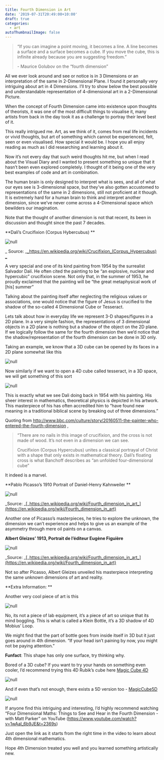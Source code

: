 ```yaml
---
title: Fourth Dimension in Art
date: '2019-07-31T20:49:00+10:00'
draft: true
categories:
  - art
autoThumbnailImage: false
---
```

> “If you can imagine a point moving, it becomes a line. A line becomes a surface and a surface becomes a cube. If you move the cube, this is infinite already because you are suggesting freedom.”
>
> \-	Maurice Golubov on the “fourth dimension”

All we ever look around and see or notice is in 3 Dimensions or an interpretation of the same in 2-Dimensional Plane. I found it personally very intriguing about art in 4 Dimensions. I’ll try to show below the best possible and understandable representation of 4-dimensional art in a 2-Dimensional Picture.

When the concept of Fourth Dimension came into existence upon thoughts of theorists, it was one of the most difficult things to visualise it, many artists from back in the day took it as a challenge to portray their level best of it.

This really intrigued me. Art, as we think of it, comes from real life incidents or vivid thoughts, but art of something which cannot be experienced, felt, seen or even visualised. How special it would be. I hope you all enjoy reading as much as I did researching and learning about it.

Now it’s not every day that such weird thoughts hit me, but when I read about the Visual Diary and I wanted to present something so unique that it hasn’t been even explored completely. I thought of it being one of the very best examples of code and art in combination. 

The human brain is only designed to interpret what is sees, and all of what our eyes see is 3-dimensional space, but they’ve also gotten accustomed to representations of the same in 2 dimensions, still not proficient at it though. It is extremely hard for a human brain to think and interpret another dimension, since we’ve never come across a 4-Dimensional space which bewilders our imagination.

Note that the thought of another dimension is not that recent, its been in discussion and thought since the past 7 decades. 

**Dalí’s Crucifixion (Corpus Hybercubus)
**

![null](/images/uploads/dali_crucifixion_hypercube.jpg)

_
Source: _[_https://en.wikipedia.org/wiki/Crucifixion_(Corpus_Hypercubus)
_](https://en.wikipedia.org/wiki/Crucifixion_(Corpus_Hypercubus))

 A very special and one of its kind painting from 1954 by the surrealist Salvador Dalí. He often cited the painting to be “an explosive, nuclear and hypercubic” crucifixion scene. Not only that, in the summer of 1953, he proudly exclaimed that the painting will be “the great metaphysical work of \[his] summer”

Talking about the painting itself after neglecting the religious values or associations, one would notice that the figure of Jesus is crucified to the shadow of the so-called 4 Dimensional Cube or Tesseract. 

Lets talk about how in everyday life we represent 3-D shapes/figures in a 2D plane. In a very simple fashion, the representations of 3 dimensional objects in a 2D plane is nothing but a shadow of the object on the 2D plane. If we logically follow the same for the fourth dimension then we’d notice that the shadow/representation of the fourth dimension can be done in 3D only.

Taking an example, we know that a 3D cube can be opened by its faces in a 2D plane somewhat like this

![null](/images/uploads/3din2d.jpg)

Now similarly if we want to open a 4D cube called tesseract, in a 3D space, we will get something of this sort

![null](/images/uploads/4din3d.png)

This is exactly what we see Dali doing back in 1954 with his painting. His sheer interest in mathematics, theoretical physics is depicted in his artwork. This masterpiece of his has often accredited him to “have found new meaning in a traditional biblical scene by breaking out of three dimensions.”

Quoting from <http://www.bbc.com/culture/story/20160511-the-painter-who-entered-the-fourth-dimension> ,

> “There are no nails in this image of crucifixion, and the cross is not made of wood. It’s not even in a dimension we can see.
>
> Crucifixion (Corpus Hypercubus) unites a classical portrayal of Christ with a shape that only exists in mathematical theory. Dalí’s floating cross is what Banchoff describes as “an unfolded four-dimensional cube”

It indeed is a marvel.

**Pablo Picasso’s 1910 Portrait of Daniel-Henry Kahnweiler
**

![null](/images/uploads/picasso_portrait_of_daniel-henry_kahnweiler_1910.jpg)

_Source: _[_https://en.wikipedia.org/wiki/Fourth_dimension_in_art_](https://en.wikipedia.org/wiki/Fourth_dimension_in_art)

Another one of Picasso’s masterpieces, he tries to explore the unknown, the dimension we can’t experience and helps to give us an example of the asymmetry through mere oil paints on a canvas.

**Albert Gleizes’ 1913, Portrait de l’éditeur Eugène Figuière**

![null](/images/uploads/albert_gleizes-_1913-_portrait_de_l’éditeur_eugène_figuière.jpg)

_Source: _[_https://en.wikipedia.org/wiki/Fourth_dimension_in_art_](https://en.wikipedia.org/wiki/Fourth_dimension_in_art)

Not so after Picasso, Albert Gleizes unveiled his masterpiece interpreting the same unknown dimensions of art and reality.

**Extra Information:
**

Another very cool piece of art is this

![null](/images/uploads/klein-bottle.jpg)

No, its not a piece of lab equipment, it’s a piece of art so unique that its mind boggling. This is what is called a Klein Bottle, it’s a 3D shadow of 4D Mobius’ Loop.

We might find that the part of bottle goes from inside itself in 3D but it just goes around in 4th dimension. “If your head isn’t paining by now, you might not be paying attention.”

**Funfact**: This shape has only one surface, try thinking why.



Bored of a 3D cube? If you want to try your hands on something even cooler, I’d recommend trying this 4D Rubik’s cube here [Magic Cube 4D](http://superliminal.com/cube/cube.htm)

![null](/images/uploads/rubic-s-cube-in-4d.png)

And if even that’s not enough, there exists a 5D version too - [MagicCube5D
](http://www.gravitation3d.com/magiccube5d/)

![null](/images/uploads/rubic-s-cube-in-5d.png)

If anyone find this intriguing and interesting, I’d highly recommend watching “Four Dimensional Maths: Things to See and Hear in the Fourth Dimension - with Matt Parker” on YouTube (<https://www.youtube.com/watch?v=1wAaI_6b9JE&t=2369s>) 

Just open the link as it starts from the right time in the video to learn about 4th dimensional mathematics.

Hope 4th Dimension treated you well and you learned something artistically new.
